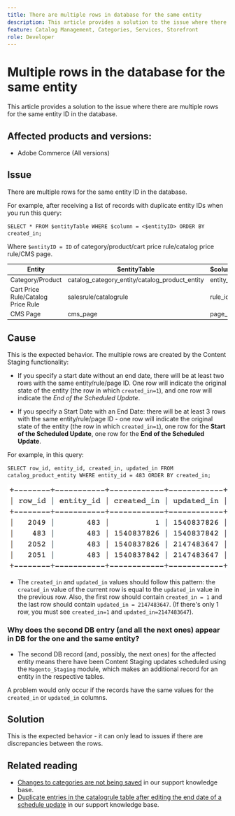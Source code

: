 ```yaml
---
title: There are multiple rows in database for the same entity
description: This article provides a solution to the issue where there are multiple rows for the same entity ID in the database.
feature: Catalog Management, Categories, Services, Storefront
role: Developer
---
```

# Multiple rows in the database for the same entity

This article provides a solution to the issue where there are multiple rows for the same entity ID in the database.

## Affected products and versions:

* Adobe Commerce (All versions)

## Issue

There are multiple rows for the same entity ID in the database.

For example, after receiving a list of records with duplicate entity IDs when you run this query:

```
SELECT * FROM $entityTable WHERE $column = <$entityID> ORDER BY created_in;
```

Where `$entityID = ID` of category/product/cart price rule/catalog price rule/CMS page.

|     Entity       |      $entityTable                 |      $column     |
|------------------|-----------------------------------|------------------|
| Category/Product | catalog_category_entity/catalog_product_entity | entity_id |
| Cart Price Rule/Catalog Price Rule | salesrule/catalogrule | rule_id  |
| CMS Page   | cms_page   | page_id  |

## Cause

This is the expected behavior. The multiple rows are created by the Content Staging functionality:

* If you specify a start date without an end date, there will be at least two rows with the same entity/rule/page ID. One row will indicate the original state of the entity (the row in which `created_in=1`), and one row will indicate the *End of the Scheduled Update*.

* If you specify a Start Date with an End Date: there will be at least 3 rows with the same entity/rule/page ID - one row will indicate the original state of the entity (the row in which `created_in=1`), one row for the **Start of the Scheduled Update**, one row for the **End of the Scheduled Update**.

For example, in this query:

```
SELECT row_id, entity_id, created_in, updated_in FROM catalog_product_entity WHERE entity_id = 483 ORDER BY created_in;
```

![multiple_rows_in_database.png](assets/multiple_rows_in_database.png)

* The `created_in` and `updated_in` values should follow this pattern: the `created_in` value of the current row is equal to the `updated_in` value in the previous row. Also, the first row should contain `created_in = 1` and the last row should contain `updated_in = 2147483647`. (If there's only 1 row, you must see `created_in=1` and `updated_in=2147483647`).

### Why does the second DB entry (and all the next ones) appear in DB for the one and the same entity?

* The second DB record (and, possibly, the next ones) for the affected entity means there have been Content Staging updates scheduled using the `Magento_Staging` module, which makes an additional record for an entity in the respective tables.

A problem would only occur if the records have the same values for the `created_in` or `updated_in` columns.

## Solution 

This is the expected behavior - it can only lead to issues if there are discrepancies between the rows.

## Related reading

* [Changes to categories are not being saved](https://experienceleague.adobe.com/docs/commerce-knowledge-base/kb/troubleshooting/miscellaneous/changes-to-categories-are-not-being-saved.html) in our support knowledge base.
* [Duplicate entries in the catalogrule table after editing the end date of a schedule update](https://experienceleague.adobe.com/docs/commerce-knowledge-base/kb/troubleshooting/known-issues-patches-attached/duplicate-entries-in-the-catalogrule-table-after-editing-the-end-date-of-a-schedule-update.html) in our support knowledge base. 